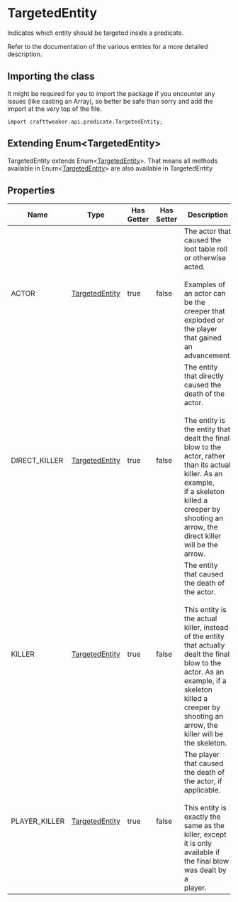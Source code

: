 # TargetedEntity

Indicates which entity should be targeted inside a predicate.

 Refer to the documentation of the various entries for a more detailed description.

## Importing the class

It might be required for you to import the package if you encounter any issues (like casting an Array), so better be safe than sorry and add the import at the very top of the file.
```zenscript
import crafttweaker.api.predicate.TargetedEntity;
```


## Extending Enum&lt;TargetedEntity&gt;

TargetedEntity extends Enum&lt;[TargetedEntity](/vanilla/api/predicate/TargetedEntity)&gt;. That means all methods available in Enum&lt;[TargetedEntity](/vanilla/api/predicate/TargetedEntity)&gt; are also available in TargetedEntity

## Properties

| Name | Type | Has Getter | Has Setter | Description |
|------|------|------------|------------|-------------|
| ACTOR | [TargetedEntity](/vanilla/api/predicate/TargetedEntity) | true | false | The actor that caused the loot table roll or otherwise acted. <br />  <br />  Examples of an actor can be the creeper that exploded or the player that gained an advancement. |
| DIRECT_KILLER | [TargetedEntity](/vanilla/api/predicate/TargetedEntity) | true | false | The entity that directly caused the death of the actor. <br />  <br />  The entity is the entity that dealt the final blow to the actor, rather than its actual killer. As an example, <br />  if a skeleton killed a creeper by shooting an arrow, the direct killer will be the arrow. |
| KILLER | [TargetedEntity](/vanilla/api/predicate/TargetedEntity) | true | false | The entity that caused the death of the actor. <br />  <br />  This entity is the actual killer, instead of the entity that actually dealt the final blow to the actor. As an <br />  example, if a skeleton killed a creeper by shooting an arrow, the killer will be the skeleton. |
| PLAYER_KILLER | [TargetedEntity](/vanilla/api/predicate/TargetedEntity) | true | false | The player that caused the death of the actor, if applicable. <br />  <br />  This entity is exactly the same as the killer, except it is only available if the final blow was dealt by a <br />  player. |


